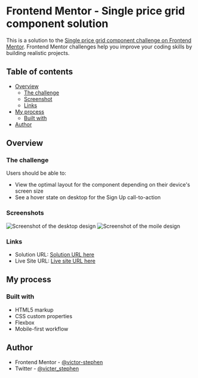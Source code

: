 # Frontend Mentor - Single price grid component solution

This is a solution to the [Single price grid component challenge on Frontend Mentor](https://www.frontendmentor.io/challenges/single-price-grid-component-5ce41129d0ff452fec5abbbc). Frontend Mentor challenges help you improve your coding skills by building realistic projects. 

## Table of contents

- [Overview](#overview)
  - [The challenge](#the-challenge)
  - [Screenshot](#screenshot)
  - [Links](#links)
- [My process](#my-process)
  - [Built with](#built-with)
- [Author](#author)

## Overview

### The challenge

Users should be able to:

- View the optimal layout for the component depending on their device's screen size
- See a hover state on desktop for the Sign Up call-to-action

### Screenshots

![Screenshot of the desktop design](./my-screenshots/desktop-design.png)
![Screenshot of the moile design](./my-screenshots/mobile-design.png)

### Links

- Solution URL: [Solution URL here](https://t.co/TvrBAKqi4N)
- Live Site URL: [Live site URL here](https://victor-stephen-price-card-design-0.netlify.app/)

## My process

### Built with

- HTML5 markup
- CSS custom properties
- Flexbox
- Mobile-first workflow

## Author

- Frontend Mentor - [@victor-stephen](https://www.frontendmentor.io/profile/victor-stephen)
- Twitter - [@victer_stephen](https://twitter.com/Victer_stephen)
